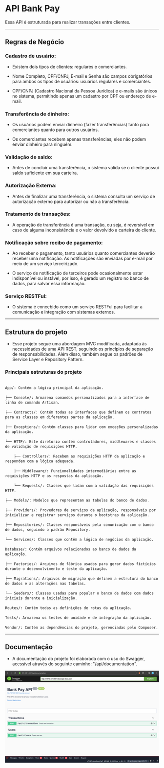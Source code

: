 # API Bank Pay  


 Essa API é estruturada para realizar transações entre clientes.
 
---
## Regras de Negócio   

 

### Cadastro de usuário:  

- Existem dois tipos de clientes: regulares e comerciantes.  

- Nome Completo, CPF/CNPJ, E-mail e Senha são campos obrigatórios para ambos os tipos de usuários: usuários regulares e comerciantes.  

- CPF/CNPJ (Cadastro Nacional da Pessoa Jurídica) e e-mails são únicos no sistema, permitindo apenas um cadastro por CPF ou endereço de e-mail.  

  

### Transferência de dinheiro:  

- Os usuários podem enviar dinheiro (fazer transferências) tanto para comerciantes quanto para outros usuários.  

- Os comerciantes recebem apenas transferências; eles não podem enviar dinheiro para ninguém.  

  

### Validação de saldo:  

- Antes de concluir uma transferência, o sistema valida se o cliente possui saldo suficiente em sua carteira.  

  

### Autorização Externa:  

- Antes de finalizar uma transferência, o sistema consulta um serviço de autorização externo para autorizar ou não a transferência.  

  

### Tratamento de transações:  

 - A operação de transferência é uma transação, ou seja, é reversível em caso de alguma inconsistência e o valor devolvido a carteira do cliente.  

  

### Notificação sobre recibo de pagamento:  

- Ao receber o pagamento, tanto usuários quanto comerciantes deverão receber uma notificação. As notificações são enviadas por e-mail por meio de um serviço terceirizado.   

- O serviço de notificação de terceiros pode ocasionalmente estar indisponível ou instável, por isso, é gerado um registro no banco de dados, para salvar essa informação.  

  

### Serviço RESTFul:  

- O sistema é concebido como um serviço RESTFul para facilitar a comunicação e integração com sistemas externos. 

 
---
## Estrutura do projeto 

- Esse projeto segue uma abordagem MVC modificada, adaptada às necessidades de uma API REST, seguindo os princípios de separação de responsabilidades. Além disso, também segue os padrões de Service Layer e Repository Pattern. 

 

### Principais estruturas do projeto 

```

App/: Contém a lógica principal da aplicação. 

├── Console/: Armazena comandos personalizados para a interface de linha de comando Artisan. 

├── Contracts/: Contém todas as interfaces que definem os contratos para as classes em diferentes partes da aplicação. 

├── Exceptions/: Contém classes para lidar com exceções personalizadas da aplicação. 

└── HTTP/: Este diretório contém controladores, middlewares e classes de validação de requisições HTTP. 

    ├── Controllers/: Recebem as requisições HTTP da aplicação e respondem com a lógica adequada. 

    ├── Middleware/: Funcionalidades intermediárias entre as requisições HTTP e as respostas da aplicação. 

    └── Requests/: Classes que lidam com a validação das requisições HTTP. 

├── Models/: Modelos que representam as tabelas do banco de dados. 

├── Providers/: Provedores de serviços da aplicação, responsáveis por inicializar e registrar serviços durante o bootstrap da aplicação. 

├── Repositories/: Classes responsáveis pela comunicação com o banco de dados, seguindo o padrão Repository. 

└── Services/: Classes que contêm a lógica de negócios da aplicação. 

Database/: Contém arquivos relacionados ao banco de dados da aplicação. 

├── Factories/: Arquivos de fábrica usados para gerar dados fictícios durante o desenvolvimento e teste da aplicação. 

├── Migrations/: Arquivos de migração que definem a estrutura do banco de dados e as alterações nas tabelas. 

└── Seeders/: Classes usadas para popular o banco de dados com dados iniciais durante a inicialização. 

Routes/: Contém todas as definições de rotas da aplicação. 

Tests/: Armazena os testes de unidade e de integração da aplicação. 

Vendor/: Contém as dependências do projeto, gerenciadas pelo Composer. 

```

---
## Documentação 

- A documentação do projeto foi elaborada com o uso do Swagger, acessível através do seguinte caminho: "/api/documentation". 

![Swagger Documentation](public/img/swagger.png)
